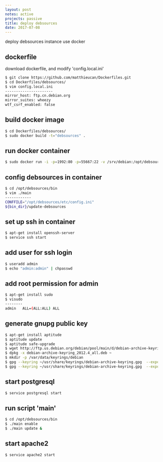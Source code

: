 ```yaml
---
layout: post
notes: active
projects: passive
title: deploy debsources
date: 2017-07-08
---
```


deploy debsources instance use docker

dockerfile
----------

download dockerfile, and modify 'config.local.ini'

```sh
$ git clone https://github.com/matthieucan/Dockerfiles.git
$ cd Dockerfiles/debsources/
$ vim config.local.ini
----------------------
mirror_host: ftp.cn.debian.org
mirror_suites: wheezy
wtf_csrf_enabled: false
```

build docker image
------------------

```sh
$ cd Dockerfiles/debsources/
$ sudo docker build -t="debsources" .
```

run docker container
--------------------

```sh
$ sudo docker run -i -p=1992:80 -p=55667:22 -v /srv/debian:/opt/debsources/testdata -t debsources bash
```

config debsources in container
------------------------------

```sh
$ cd /opt/debsources/bin
$ vim ./main
------------
CONFFILE="/opt/debsources/etc/config.ini"
${bin_dir}/update-debsources
```

set up ssh in container
-----------------------

```sh
$ apt-get install openssh-server
$ service ssh start
```

add user for ssh login
----------------------

```sh
$ useradd admin
$ echo "admin:admin" | chpasswd
```

add root permission for admin
-----------------------------

```sh
$ apt-get install sudo
$ visudo
--------
admin   ALL=(ALL:ALL) ALL
```

generate gnupg public key
-------------------------

```sh
$ apt-get install aptitude
$ aptitude update
$ aptitude safe-upgrade
$ wget http://ftp.us.debian.org/debian/pool/main/d/debian-archive-keyring/debian-archive-keyring_2012.4_all.deb
$ dpkg -x debian-archive-keyring_2012.4_all.deb ~
$ mkdir -p /var/data/keyrings/debian
$ gpg --keyring ~/usr/share/keyrings/debian-archive-keyring.gpg  --export | gpg --no-default-keyring --keyring /var/data/keyrings/debian/trustedkeys.gpg --import
$ gpg --keyring ~/usr/share/keyrings/debian-archive-keyring.gpg  --export | gpg --no-default-keyring --keyring /.gnupg/trustedkeys.gpg --import
```

start postgresql
----------------

```sh
$ service postgresql start
```

run script 'main'
-----------------

```sh
$ cd /opt/debsources/bin
$ ./main enable
$ ./main update &
```

start apache2
-------------

```sh
$ service apache2 start
```
